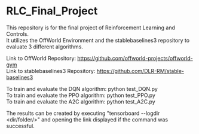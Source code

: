# RLC_Final_Project

This repository is for the final project of Reinforcement Learning and Controls. <br/>
It utilizes the OffWorld Environment and the stablebaselines3 repository to evaluate 3 different algorithms.

Link to OffWorld Repository: https://github.com/offworld-projects/offworld-gym <br/>
Link to stablebaselines3 Repository: https://github.com/DLR-RM/stable-baselines3

To train and evaluate the DQN algorithm: python test_DQN.py <br/>
To train and evaluate the PPO algorithm: python test_PPO.py <br/>
To train and evaluate the A2C algorithm: python test_A2C.py <br/>

The results can be created by executing "tensorboard --logdir <dir/folder/>" and opening the link displayed if the command was successful.
